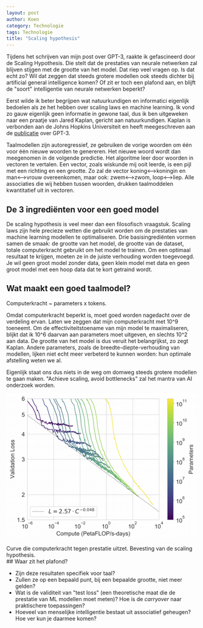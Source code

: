 ```yaml
---
layout: post
author: Koen
category: Technologie
tags: Technologie
title: "Scaling hypothesis"
---
```


Tijdens het schrijven van mijn post over GPT-3, raakte ik gefascineerd door de Scaling Hypothesis. Die stelt dat de prestaties van neurale netwerken zal blijven stijgen met de grootte van het model. Dat riep veel vragen op. Is dat echt zo? Wil dat zeggen dat steeds grotere modellen ook steeds dichter bij artificial general intelligence komen? Of zit er toch een plafond aan, en blijft de "soort" intelligentie van neurale netwerken beperkt?<!--more-->

Eerst wilde ik beter begrijpen wat natuurkundigen en informatici eigenlijk bedoelen als ze het hebben over scaling laws en machine learning. Ik vond zo gauw eigenlijk geen informatie in gewone taal, dus ik ben uitgeweken naar een praatje van Jared Kaplan, gericht aan natuurkundigen. Kaplan is verbonden aan de Johns Hopkins Universiteit en heeft meegeschreven aan de <a href="https://arxiv.org/abs/2005.14165" target="_blank">publicatie</a> over GPT-3. 

Taalmodellen zijn autoregressief, ze gebruiken de vorige woorden om één voor één nieuwe woorden te genereren. Het nieuwe woord wordt dan meegenomen in de volgende predictie. Het algoritme leer door woorden in vectoren te vertalen. Een vector, zoals wiskunde mij ooit leerde, is een pijl met een richting en een grootte. Zo zal de vector koning&#10231;koningin en man&#10231;vrouw overeenkomen, maar ook: zwem&#10231;zwom, loop&#10231;liep. Alle associaties die wij hebben tussen woorden, drukken taalmoddelen kwantitatief uit in vectoren. 

## De 3 ingrediënten voor een goed model
De scaling hypothesis is veel meer dan een filosofisch vraagstuk. Scaling laws zijn hele precieze wetten die gebruikt worden om de prestaties van machine learning modellen te optimaliseren. Drie basisingrediënten vormen samen de smaak: de grootte van het model, de grootte van de dataset, totale computerkracht gebruikt om het model te trainen. Om een optimaal resultaat te krijgen, moeten ze in de juiste verhouding worden toegevoegd. Je wil geen groot model zonder data, geen klein model met data en geen groot model met een hoop data dat te kort getraind wordt.

## Wat maakt een goed taalmodel?
Computerkracht ~ parameters x tokens.

Omdat computerkracht beperkt is, moet goed worden nagedacht over de verdeling ervan. Laten we zeggen dat mijn computerkracht met 10^9 toeneemt. Om de effectiviteitstoename van mijn model te maximaliseren, blijkt dat ik 10^6 daarvan aan parameters moet uitgeven, en slechts 10^2 aan data. De grootte van het model is dus veruit het belangrijkst, zo zegt Kaplan. Andere parameters, zoals de breedte-diepte-verhouding van modellen, lijken niet echt meer verbeterd te kunnen worden: hun optimale afstelling weten we al. 

Eigenlijk staat ons dus niets in de weg om domweg steeds grotere modellen te gaan maken. "Achieve scaling, avoid bottlenecks" zal het mantra van AI onderzoek worden. 

![Curve die computerkracht tegen prestatie uitzet. Bevesting van de scaling hypothesis. ](\assets/images/2021-05-05-Scaling-hypothesis/Compute.png)
<figcaption>Curve die computerkracht tegen prestatie uitzet. Bevesting van de scaling hypothesis.</figcaption>
## Waar zit het plafond?

- Zijn deze resultaten specifiek voor taal?
- Zullen ze op een bepaald punt, bij een bepaalde grootte, niet meer gelden?
- Wat is de validiteit van "test loss" (een theoretische maat die de prestatie van ML modellen moet meten)? Hoe is de <i>carryover</i> naar praktischere toepassingen?
- Hoeveel van menselijke intelligentie bestaat uit associatief geheugen? Hoe ver kun je daarmee komen? 


